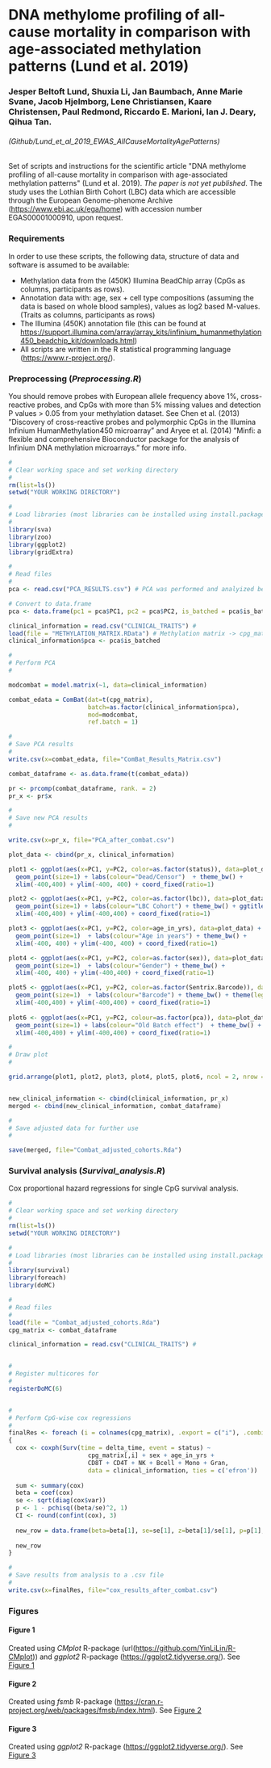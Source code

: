# DNA methylome profiling of all-cause mortality in comparison with age-associated methylation patterns (Lund et al. 2019)
### Jesper Beltoft Lund, Shuxia Li, Jan Baumbach, Anne Marie Svane, Jacob Hjelmborg, Lene Christiansen, Kaare Christensen, Paul Redmond, Riccardo E. Marioni, Ian J. Deary, Qihua Tan.
###### (Github/Lund_et_al_2019_EWAS_AllCauseMortalityAgePatterns)
Set of scripts and instructions for the scientific article "DNA methylome profiling of all-cause mortality in comparison with age-associated methylation patterns" (Lund et al. 2019). 
*The paper is not yet published*.
The study uses the Lothian Birth Cohort (LBC) data which are accessible through the European Genome-phenome Archive (https://www.ebi.ac.uk/ega/home) with accession number EGAS00001000910, upon request.
### Requirements
In order to use these scripts, the following data, structure of data and software is assumed to be available:
+ Methylation data from the (450K) Illumina BeadChip array (CpGs as columns, participants as rows).
+ Annotation data with: age, sex + cell type compositions (assuming the data is based on whole blood samples), values as log2 based M-values. (Traits as columns, participants as rows)
+ The Illumina (450K) annotation file (this can be found at https://support.illumina.com/array/array_kits/infinium_humanmethylation450_beadchip_kit/downloads.html)
+ All scripts are written in the R statistical programming language (https://www.r-project.org/).
### Preprocessing (*Preprocessing.R*)
You should remove probes with European allele frequency above 1%, cross-reactive probes, and CpGs with more than 5% missing values and detection P values > 0.05 from your methylation dataset. See Chen et al. (2013) ”Discovery of cross-reactive probes and polymorphic CpGs in the Illumina Infinium HumanMethylation450 microarray” and Aryee et al. (2014) ”Minfi: a flexible and comprehensive Bioconductor package for the analysis of Infinium DNA methylation microarrays.” for more info.
```R
#
# Clear working space and set working directory
#
rm(list=ls())
setwd("YOUR WORKING DIRECTORY")

#
# Load libraries (most libraries can be installed using install.packages)
#
library(sva)
library(zoo)
library(ggplot2)
library(gridExtra)

#
# Read files
#
pca <- read.csv("PCA_RESULTS.csv") # PCA was performed and analyized beforehand

# Convert to data.frame
pca <- data.frame(pc1 = pca$PC1, pc2 = pca$PC2, is_batched = pca$is_batched)

clinical_information = read.csv("CLINICAL_TRAITS") # 
load(file = "METHYLATION_MATRIX.RData") # Methylation matrix -> cpg_matrix
clinical_information$pca <- pca$is_batched

#
# Perform PCA
#

modcombat = model.matrix(~1, data=clinical_information)

combat_edata = ComBat(dat=t(cpg_matrix), 
                      batch=as.factor(clinical_information$pca), 
                      mod=modcombat,
                      ref.batch = 1)

#
# Save PCA results
#
write.csv(x=combat_edata, file="ComBat_Results_Matrix.csv")

combat_dataframe <- as.data.frame(t(combat_edata))

pr <- prcomp(combat_dataframe, rank. = 2)
pr_x <- pr$x

#
# Save new PCA results
#

write.csv(x=pr_x, file="PCA_after_combat.csv")

plot_data <- cbind(pr_x, clinical_information)

plot1 <- ggplot(aes(x=PC1, y=PC2, color=as.factor(status)), data=plot_data) + 
  geom_point(size=1) + labs(colour="Dead/Censor")  + theme_bw() +
  xlim(-400,400) + ylim(-400, 400) + coord_fixed(ratio=1)

plot2 <- ggplot(aes(x=PC1, y=PC2, color=as.factor(lbc)), data=plot_data) + 
  geom_point(size=1) + labs(colour="LBC Cohort") + theme_bw() + ggtitle("Status") +
  xlim(-400,400) + ylim(-400,400) + coord_fixed(ratio=1)

plot3 <- ggplot(aes(x=PC1, y=PC2, color=age_in_yrs), data=plot_data) + 
  geom_point(size=1)  + labs(colour="Age in years") + theme_bw() +
  xlim(-400, 400) + ylim(-400, 400) + coord_fixed(ratio=1)

plot4 <- ggplot(aes(x=PC1, y=PC2, color=as.factor(sex)), data=plot_data) + 
  geom_point(size=1)  + labs(colour="Gender") + theme_bw() +
  xlim(-400, 400) + ylim(-400,400) + coord_fixed(ratio=1)

plot5 <- ggplot(aes(x=PC1, y=PC2, color=as.factor(Sentrix.Barcode)), data=plot_data) + 
  geom_point(size=1)  + labs(colour="Barcode") + theme_bw() + theme(legend.position = "none") + ggtitle("Chip Barcodes") +
  xlim(-400,400) + ylim(-400,400) + coord_fixed(ratio=1)
  
plot6 <- ggplot(aes(x=PC1, y=PC2, colour=as.factor(pca)), data=plot_data) + 
  geom_point(size=1) + labs(colour="Old Batch effect")  + theme_bw() +
  xlim(-400,400) + ylim(-400,400) + coord_fixed(ratio=1)

#
# Draw plot
#

grid.arrange(plot1, plot2, plot3, plot4, plot5, plot6, ncol = 2, nrow = 3)


new_clinical_information <- cbind(clinical_information, pr_x)
merged <- cbind(new_clinical_information, combat_dataframe)

#
# Save adjusted data for further use
#

save(merged, file="Combat_adjusted_cohorts.Rda")
```
### Survival analysis (*Survival_analysis.R*)
Cox proportional hazard regressions for single CpG survival analysis.  
```R
#
# Clear working space and set working directory
#
rm(list=ls())
setwd("YOUR WORKING DIRECTORY")

#
# Load libraries (most libraries can be installed using install.packages)
#
library(survival)
library(foreach)
library(doMC)

#
# Read files
#
load(file = "Combat_adjusted_cohorts.Rda")
cpg_matrix <- combat_dataframe

clinical_information = read.csv("CLINICAL_TRAITS") #


#
# Register multicores for  
#
registerDoMC(6)


#
# Perform CpG-wise cox regressions
#
finalRes <- foreach (i = colnames(cpg_matrix), .export = c("i"), .combine = rbind) %dopar% 
{
  cox <- coxph(Surv(time = delta_time, event = status) ~ 
                      cpg_matrix[,i] + sex + age_in_yrs + 
                      CD8T + CD4T + NK + Bcell + Mono + Gran, 
                      data = clinical_information, ties = c('efron'))
  
  sum <- summary(cox)
  beta = coef(cox)
  se <- sqrt(diag(cox$var))
  p <- 1 - pchisq((beta/se)^2, 1)
  CI <- round(confint(cox), 3)
  
  new_row = data.frame(beta=beta[1], se=se[1], z=beta[1]/se[1], p=p[1], CI=t(CI[1,]), row.names = c(i))
  
  new_row 
}

#
# Save results from analysis to a .csv file
#
write.csv(x=finalRes, file="cox_results_after_combat.csv")
```

### Figures
#### Figure 1 
Created using *CMplot* R-package (url(https://github.com/YinLiLin/R-CMplot)) and *ggplot2* R-package (https://ggplot2.tidyverse.org/). 
See [Figure 1](Figure1.pdf)
#### Figure 2
Created using *fsmb* R-package (https://cran.r-project.org/web/packages/fmsb/index.html).
See [Figure 2](Figure2.pdf)

#### Figure 3
Created using *ggplot2* R-package (https://ggplot2.tidyverse.org/).
See [Figure 3](Figure3.pdf)




